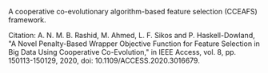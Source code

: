 A cooperative co-evolutionary algorithm-based feature selection (CCEAFS) framework.

Citation: A. N. M. B. Rashid, M. Ahmed, L. F. Sikos and P. Haskell-Dowland, "A Novel Penalty-Based Wrapper Objective Function for Feature Selection in Big Data Using Cooperative Co-Evolution," in IEEE Access, vol. 8, pp. 150113-150129, 2020, doi: 10.1109/ACCESS.2020.3016679.
